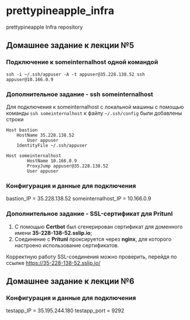 # prettypineapple_infra
prettypineapple Infra repository

## Домашнее задание к лекции №5

### Подключение к someinternalhost одной командой

`ssh -i ~/.ssh/appuser -A -t appuser@35.228.138.52 ssh appuser@10.166.0.9`

### Дополнительное задание - ssh someinternalhost

Для подключения к someinternalhost с локальной машины с помощью команды `ssh someinternalhost` к файлу `~/.ssh/config` были добавлены строки

```
Host bastion
	HostName 35.228.138.52
        User appuser
	IdentityFile ~/.ssh/appuser

Host someinternalhost
        HostName 10.166.0.9
        ProxyJump appuser@35.228.138.52
        User appuser
```

### Конфигурация и данные для подключения

bastion_IP = 35.228.138.52
someinternalhost_IP = 10.166.0.9

### Дополнительное задание - SSL-сертификат для Pritunl

1. С помощью **Certbot** был сгенерирован сертификат для доменного имени **35-228-138-52.sslip.io**;
2. Соединение с **Pritunl** проксируется через **nginx**, для которого настроено использование сертификатов.

Корректную работу SSL-соединения можно проверить, перейдя по ссылке https://35-228-138-52.sslip.io/

## Домашнее задание к лекции №6

### Конфигурация и данные для подключения
testapp_IP = 35.195.244.180
testapp_port = 9292
